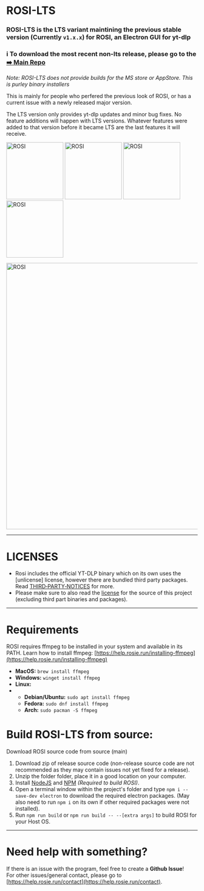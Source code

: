 # ROSI-LTS
### ROSI-LTS is the LTS variant maintining the previous stable version (Currently `v1.x.x`) for ROSI, an Electron GUI for yt-dlp

### ℹ️ To download the most recent non-lts release, please go to the [➡️ Main Repo](https://github.com/BurntToasters/ROSI)

*Note: ROSI-LTS does not provide builds for the MS store or AppStore. This is purley binary installers*

This is mainly for people who perfered the previous look of ROSI, or has a current issue with a newly released major version.

The LTS version only provides yt-dlp updates and minor bug fixes. No feature additions will happen with LTS versions. Whatever features were added to that version before it became LTS are the last features it will receive.

[<img width="150" alt="ROSI" src="https://prod.rosie.run/img/download-for-windows.png"/>](https://github.com/BurntToasters/ROSI-LTS/releases/latest/download/ROSI-LTS-Windows-x64.exe) [<img width="150" alt="ROSI" src="https://prod.rosie.run/img/download-for-windows-arm64.png"/>](https://github.com/BurntToasters/ROSI-LTS/releases/latest/download/ROSI-LTS-Windows-arm64.exe) [<img width="150" alt="ROSI" src="https://prod.rosie.run/img/download-for-macos.png"/>](https://github.com/BurntToasters/ROSI-LTS/releases/latest/download/ROSI-LTS-MacOS-universal.dmg) [<img width="150" alt="ROSI" src="https://prod.rosie.run/img/download-for-linux.png"/>](https://github.com/BurntToasters/ROSI-LTS/releases/latest)

<img width="700" alt="ROSI" src="https://github.com/user-attachments/assets/52694114-57a3-487e-837b-6bf5d4960ba3" />

___

# LICENSES

- Rosi includes the official YT-DLP binary which on its own uses the [unlicense] license, however there are bundled third party packages. Read [THIRD‑PARTY‑NOTICES](THIRD‑PARTY‑NOTICES.md) for more.
- Please make sure to also read the [license](LICENSE) for the source of this project (excluding third part binaries and packages).

___

# Requirements

ROSI requires ffmpeg to be installed in your system and available in its PATH.
Learn how to install ffmpeg: [https://help.rosie.run/installing-ffmpeg](https://help.rosie.run/installing-ffmpeg)

- **MacOS:** `brew install ffmpeg`
- **Windows:** `winget install ffmpeg`
- **Linux:** 
- - **Debian/Ubuntu:** `sudo apt install ffmpeg`
  - **Fedora:** `sudo dnf install ffmpeg`
  - **Arch:** `sudo pacman -S ffmpeg`

# Build ROSI-LTS from source:

Download ROSI source code from source (main)
1) Download zip of release source code (non-release source code are not recommended as they may contain issues not yet fixed for a release).
2) Unzip the folder folder, place it in a good location on your computer.
3) Install [NodeJS](https://nodejs.org/en/download) and [NPM](https://docs.npmjs.com/downloading-and-installing-node-js-and-npm) *(Required to build ROSI)*.
4) Open a terminal window within the project's folder and type `npm i --save-dev electron` to download the required electron packages. (May also need to run `npm i` on its own if other required packages were not installed).
5) Run `npm run build` or `npm run build -- --[extra args]` to build ROSI for your Host OS.

___

# Need help with something?

If there is an issue with the program, feel free to create a **Github Issue**!  
For other issues/general contact, please go to [https://help.rosie.run/contact](https://help.rosie.run/contact).
